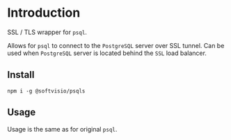 # Introduction

SSL / TLS wrapper for `psql`.

Allows for `psql` to connect to the `PostgreSQL` server over SSL tunnel. Can be used when `PostgreSQL` server is located behind the `SSL` load balancer.

## Install

```shell
npm i -g @softvisio/psqls
```

## Usage

Usage is the same as for original `psql`.
